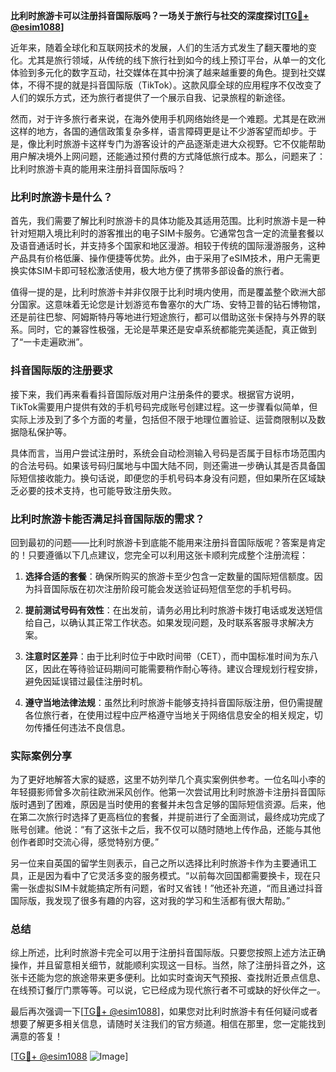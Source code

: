**比利时旅游卡可以注册抖音国际版吗？一场关于旅行与社交的深度探讨[[TG💪+ @esim1088](https://t.me/s/esim1088)]**

近年来，随着全球化和互联网技术的发展，人们的生活方式发生了翻天覆地的变化。尤其是旅行领域，从传统的线下旅行社到如今的线上预订平台，从单一的文化体验到多元化的数字互动，社交媒体在其中扮演了越来越重要的角色。提到社交媒体，不得不提的就是抖音国际版（TikTok）。这款风靡全球的应用程序不仅改变了人们的娱乐方式，还为旅行者提供了一个展示自我、记录旅程的新途径。

然而，对于许多旅行者来说，在海外使用手机网络始终是一个难题。尤其是在欧洲这样的地方，各国的通信政策复杂多样，语言障碍更是让不少游客望而却步。于是，像比利时旅游卡这样专门为游客设计的产品逐渐走进大众视野。它不仅能帮助用户解决境外上网问题，还能通过预付费的方式降低旅行成本。那么，问题来了：比利时旅游卡真的能用来注册抖音国际版吗？

### 比利时旅游卡是什么？

首先，我们需要了解比利时旅游卡的具体功能及其适用范围。比利时旅游卡是一种针对短期入境比利时的游客推出的电子SIM卡服务。它通常包含一定的流量套餐以及语音通话时长，并支持多个国家和地区漫游。相较于传统的国际漫游服务，这种产品具有价格低廉、操作便捷等优势。此外，由于采用了eSIM技术，用户无需更换实体SIM卡即可轻松激活使用，极大地方便了携带多部设备的旅行者。

值得一提的是，比利时旅游卡并非仅限于比利时境内使用，而是覆盖整个欧洲大部分国家。这意味着无论您是计划游览布鲁塞尔的大广场、安特卫普的钻石博物馆，还是前往巴黎、阿姆斯特丹等地进行短途旅行，都可以借助这张卡保持与外界的联系。同时，它的兼容性极强，无论是苹果还是安卓系统都能完美适配，真正做到了“一卡走遍欧洲”。

### 抖音国际版的注册要求

接下来，我们再来看看抖音国际版对用户注册条件的要求。根据官方说明，TikTok需要用户提供有效的手机号码完成账号创建过程。这一步骤看似简单，但实际上涉及到了多个方面的考量，包括但不限于地理位置验证、运营商限制以及数据隐私保护等。

具体而言，当用户尝试注册时，系统会自动检测输入号码是否属于目标市场范围内的合法号码。如果该号码归属地与中国大陆不同，则还需进一步确认其是否具备国际短信接收能力。换句话说，即便您的手机号码本身没有问题，但如果所在区域缺乏必要的技术支持，也可能导致注册失败。

### 比利时旅游卡能否满足抖音国际版的需求？

回到最初的问题——比利时旅游卡到底能不能用来注册抖音国际版呢？答案是肯定的！只要遵循以下几点建议，您完全可以利用这张卡顺利完成整个注册流程：

1. **选择合适的套餐**：确保所购买的旅游卡至少包含一定数量的国际短信额度。因为抖音国际版在初次注册阶段可能会发送验证码短信至您的手机号码。
   
2. **提前测试号码有效性**：在出发前，请务必用比利时旅游卡拨打电话或发送短信给自己，以确认其正常工作状态。如果发现问题，及时联系客服寻求解决方案。

3. **注意时区差异**：由于比利时位于中欧时间带（CET），而中国标准时间为东八区，因此在等待验证码期间可能需要稍作耐心等待。建议合理规划行程安排，避免因延误错过最佳注册时机。

4. **遵守当地法律法规**：虽然比利时旅游卡能够支持抖音国际版注册，但仍需提醒各位旅行者，在使用过程中应严格遵守当地关于网络信息安全的相关规定，切勿传播任何违法不良信息。

### 实际案例分享

为了更好地解答大家的疑惑，这里不妨列举几个真实案例供参考。一位名叫小李的年轻摄影师曾多次前往欧洲采风创作。他第一次尝试用比利时旅游卡注册抖音国际版时遇到了困难，原因是当时使用的套餐并未包含足够的国际短信资源。后来，他在第二次旅行时选择了更高档位的套餐，并提前进行了全面测试，最终成功完成了账号创建。他说：“有了这张卡之后，我不仅可以随时随地上传作品，还能与其他创作者即时交流心得，感觉特别方便。”

另一位来自英国的留学生则表示，自己之所以选择比利时旅游卡作为主要通讯工具，正是因为看中了它灵活多变的服务模式。“以前每次回国都需要换卡，现在只需一张虚拟SIM卡就能搞定所有问题，省时又省钱！”他还补充道，“而且通过抖音国际版，我发现了很多有趣的内容，这对我的学习和生活都有很大帮助。”

### 总结

综上所述，比利时旅游卡完全可以用于注册抖音国际版。只要您按照上述方法正确操作，并且留意相关细节，就能顺利实现这一目标。当然，除了注册抖音之外，这张卡还能为您的旅途带来更多便利。比如实时查询天气预报、查找附近景点信息、在线预订餐厅门票等等。可以说，它已经成为现代旅行者不可或缺的好伙伴之一。

最后再次强调一下[[TG💪+ @esim1088](https://t.me/s/esim1088)]，如果您对比利时旅游卡有任何疑问或者想要了解更多相关信息，请随时关注我们的官方频道。相信在那里，您一定能找到满意的答复！

[[TG💪+ @esim1088](https://t.me/s/esim1088) ![Image](https://i.postimg.cc/4NQfJmqS/Snipaste-2025-05-13-00-14-12.png)]